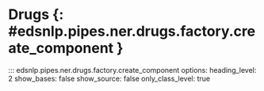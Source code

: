 # Drugs {: #edsnlp.pipes.ner.drugs.factory.create_component }

::: edsnlp.pipes.ner.drugs.factory.create_component
    options:
        heading_level: 2
        show_bases: false
        show_source: false
        only_class_level: true
